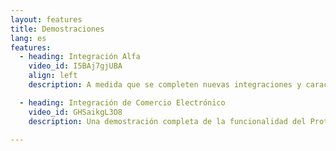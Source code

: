 ```yaml
---
layout: features
title: Demostraciones
lang: es
features:
  - heading: Integración Alfa
    video_id: I5BAj7gjUBA
    align: left
    description: A medida que se completen nuevas integraciones y características, se registrarán nuevos videos de demostración para su visualización.

  - heading: Integración de Comercio Electrónico
    video_id: GHSaikgL3O8
    description: Una demostración completa de la funcionalidad del Protocolo de FIO para una transacción de comercio electrónico. Tenga en cuenta que FIO no está construyendo un procesador de pago. Sin embargo, esta demostración muestra una implementación potencial del protocolo FIO con tal servicio.

---
```

